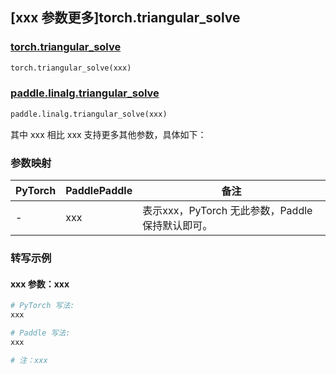 ## [xxx 参数更多]torch.triangular_solve

### [torch.triangular_solve](https://pytorch.org/docs/1.13/generated/torch.triangular_solve.html#torch.triangular_solve)

```python
torch.triangular_solve(xxx)
```

### [paddle.linalg.triangular_solve](https://www.paddlepaddle.org.cn/documentation/docs/zh/api/paddle/linalg/triangular_solve_cn.html)

```python
paddle.linalg.triangular_solve(xxx)
```

其中 xxx 相比 xxx 支持更多其他参数，具体如下：

### 参数映射

| PyTorch | PaddlePaddle | 备注 |
| ------- | ------------ | ---- |
|    -    |    xxx    | 表示xxx，PyTorch 无此参数，Paddle 保持默认即可。 |

### 转写示例

#### xxx 参数：xxx
``` python
# PyTorch 写法:
xxx

# Paddle 写法:
xxx

# 注：xxx
```
